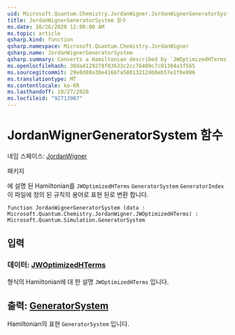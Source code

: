 ```yaml
---
uid: Microsoft.Quantum.Chemistry.JordanWigner.JordanWignerGeneratorSystem
title: JordanWignerGeneratorSystem 함수
ms.date: 10/26/2020 12:00:00 AM
ms.topic: article
qsharp.kind: function
qsharp.namespace: Microsoft.Quantum.Chemistry.JordanWigner
qsharp.name: JordanWignerGeneratorSystem
qsharp.summary: Converts a Hamiltonian described by `JWOptimizedHTerms` to a `GeneratorSystem` expressed in terms of the `GeneratorIndex` convention defined in this file.
ms.openlocfilehash: 30da4129278f83633c2cc76489c7c81304a1f565
ms.sourcegitcommit: 29e0d88a30e4166fa580132124b0eb57e1f0e986
ms.translationtype: MT
ms.contentlocale: ko-KR
ms.lasthandoff: 10/27/2020
ms.locfileid: "92713987"
---
```

# <a name="jordanwignergeneratorsystem-function"></a>JordanWignerGeneratorSystem 함수

네임 스페이스: [JordanWigner](xref:Microsoft.Quantum.Chemistry.JordanWigner)

패키지 [](https://nuget.org/packages/)


에 설명 된 Hamiltonian를 `JWOptimizedHTerms` `GeneratorSystem` `GeneratorIndex` 이 파일에 정의 된 규칙의 용어로 표현 된로 변환 합니다.

```qsharp
function JordanWignerGeneratorSystem (data : Microsoft.Quantum.Chemistry.JordanWigner.JWOptimizedHTerms) : Microsoft.Quantum.Simulation.GeneratorSystem
```


## <a name="input"></a>입력

### <a name="data--jwoptimizedhterms"></a>데이터: [JWOptimizedHTerms](xref:Microsoft.Quantum.Chemistry.JordanWigner.JWOptimizedHTerms)

형식의 Hamiltonian에 대 한 설명 `JWOptimizedHTerms` 입니다.



## <a name="output--generatorsystem"></a>출력: [GeneratorSystem](xref:Microsoft.Quantum.Simulation.GeneratorSystem)

Hamiltonian의 표현 `GeneratorSystem` 입니다.